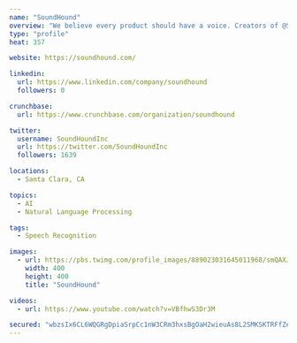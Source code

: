 ```yaml
---
name: "SoundHound"
overview: "We believe every product should have a voice. Creators of @SoundHound, @Houndify, and @HoundApp. #VoiceAI"
type: "profile"
heat: 357

website: https://soundhound.com/

linkedin:
  url: https://www.linkedin.com/company/soundhound
  followers: 0

crunchbase:
  url: https://www.crunchbase.com/organization/soundhound

twitter:
  username: SoundHoundInc
  url: https://twitter.com/SoundHoundInc
  followers: 1639

locations:
  - Santa Clara, CA

topics:
  - AI
  - Natural Language Processing

tags:
  - Speech Recognition

images:
  - url: https://pbs.twimg.com/profile_images/889023031645011968/smQAXJ4z_400x400.jpg
    width: 400
    height: 400
    title: "SoundHound"

videos:
  - url: https://www.youtube.com/watch?v=VBfhwS3Dr3M

secured: "wbzsIx6CL6WQGRgDpiaSrpCc1nW3CRm3hxsBgOaH2wieuAs8L2SMKSKTRFfZeTbkb5y+UtYJsnPQqVgY+oLGsy+GV2DedvsZDz8m5uKp9VpBs7MjeVolrtb9lzYhdj3XGgvwUg8GAOccNxX/l4YQiarEkrSNO05hnsBSnjG4K+n3dLoP8y1O1lcRqt8drS0/UgzOU5yQNfuHP5vzGrtZ+/qcDEzeGidibFUXj+08RHwsS36gT1QO/2PPjziNRUqcDDIvneDCPRNW+4rQQ0H+CA==;LjBvoA9bqvADp+ZILPkvow=="
---
```


